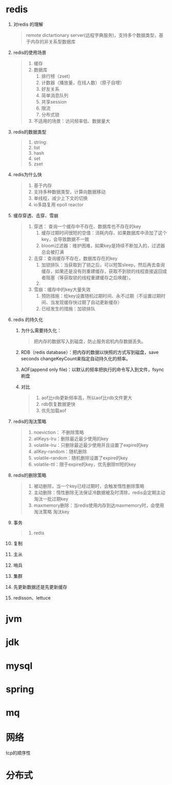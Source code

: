 # redis

1. 对redis 的理解

   > remote dictartionary server(远程字典服务)，支持多个数据类型，基于内存的非关系型数据库

2. redis的使用场景

   > 1. 缓存
   > 2. 数据库
   >    1. 排行榜（zset）
   >    2. 计数器（播放量，在线人数）（原子自增）
   >    3. 好友关系
   >    4. 简单消息队列
   >    5. 共享session
   >    6. 限流
   >    7. 分布式锁
   > 3. 不适用的场景：访问频率低、数据量大

3. redis的数据类型

   > 1. string:
   > 2. list
   > 3. hash
   > 4. set
   > 5. zset

4. redis为什么快

   > 1. 基于内存
   > 2. 支持多种数据类型，计算向数据移动
   > 3. 单线程，减少上下文的切换
   > 4. io多路复用 epoll reactor

5. 缓存穿透、击穿、雪崩

   > 1. 穿透： 查询一个缓存中不存在、数据库也不存在的key
   >    1. 缓存过期时间很短的空值：消耗内存、如果数据库中添加了这个key，会导致数据不一致
   >    2. bloom过滤器：维护困难，如果key是持续不断加入的，过滤器总会被打满
   > 2. 击穿：查询缓存不存在，数据库存在的key
   >    1. 加锁排队：当获取到了锁之后，可以短暂sleep，然后再去查询缓存，如果还是没有则重建缓存，获取不到锁的线程直接返回或者阻塞（等获取锁的线程重建缓存之后唤醒）。
   >    2. 
   > 3. 雪崩：缓存中的key大量失效
   >    1. 预防措施：给key设置随机过期时间、永不过期（不设置过期时间、当发现缓存快过期了自动更新缓存）
   >    2. 已经发生的措施：加锁排队

6. redis 的持久化

   1. 为什么需要持久化：

      > 把内存的数据写入到磁盘，防止服务宕机内存数据丢失。

   2. RDB（redis database）：把内存的数据以快照的方式写到磁盘，save seconds changeKeyCount来指定自动持久化的频率。

   3. AOF(append only file)：以默认的频率把执行的命令写入到文件，fsync刷盘

   4. 对比

      > 1. aof比rdb更新频率高，所以aof比rdb文件更大
      > 2. rdb恢复数据更快
      > 3. 优先加载aof

7. redis的淘汰策略

   > 1. noeviction： 不删除策略
   > 2. allKeys-lru：删除最近最少使用的key
   > 3. volatile-lru：只删除最近最少使用并且设置了expire的key
   > 4. allKey-random：随机删除
   > 5. volatile-random：随机删除设置了expire的key
   > 6. volatile-ttl：限于expire的key，优先删除ttl短的key

8. redis的删除策略

   > 1. 被动删除，当一个key已经过期时，会触发惰性删除策略
   > 2. 主动删除：惰性删除无法保证冷数据被及时清除，redis会定期主动淘汰一批过期key
   > 3. maxmemory删除：当redis使用内存到达maxmemory时，会使用淘汰策略 淘汰key

9. 事务

   > 1. redis

10. 复制

11. 主从

12. 哨兵

13. 集群

14. 先更新数据还是先更新缓存

15. redisson、lettuce

















# jvm





# jdk



# mysql



# spring 

# mq 



# 网络

tcp的顺序性

# 分布式

